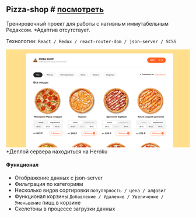 ## Pizza-shop # [посмотреть](https://pizza-e-commerce.herokuapp.com/)

Тренировочный проект для работы с нативным иммутабельным Редаксом.
*Адаптив отсутствует.

Технологии: `React / Redux / react-router-dom / json-server / SCSS`

![Screenshot](example.png)
*Деплой сервера находиться на Heroku


#### Функционал

- Отображение данных с json-server
- Фильтрация по категориям
- Несколько видов сортировки `популярность / цена / алфавит`
- Функционал корзины `Добавление / Удаление / Увеличение / Уменьшение` пицц в корзине
- Скелетоны в процессе загрузки данных
